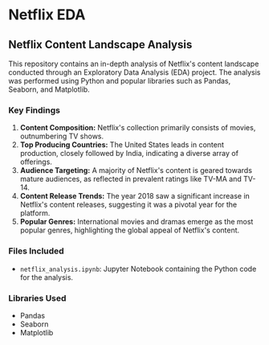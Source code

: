 # Netflix EDA

## Netflix Content Landscape Analysis

This repository contains an in-depth analysis of Netflix's content landscape conducted through an Exploratory Data Analysis (EDA) project. The analysis was performed using Python and popular libraries such as Pandas, Seaborn, and Matplotlib.

### Key Findings

1. **Content Composition:** Netflix's collection primarily consists of movies, outnumbering TV shows.
2. **Top Producing Countries:** The United States leads in content production, closely followed by India, indicating a diverse array of offerings.
3. **Audience Targeting:** A majority of Netflix's content is geared towards mature audiences, as reflected in prevalent ratings like TV-MA and TV-14.
4. **Content Release Trends:** The year 2018 saw a significant increase in Netflix's content releases, suggesting it was a pivotal year for the platform.
5. **Popular Genres:** International movies and dramas emerge as the most popular genres, highlighting the global appeal of Netflix's content.

### Files Included

- `netflix_analysis.ipynb`: Jupyter Notebook containing the Python code for the analysis.

### Libraries Used

- Pandas
- Seaborn
- Matplotlib
